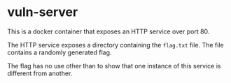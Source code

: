 # vuln-server

This is a docker container that exposes an HTTP service over port 80.

The HTTP service exposes a directory containing the `flag.txt` file. The file contains a randomly generated flag.

The flag has no use other than to show that one instance of this service is different from another.
